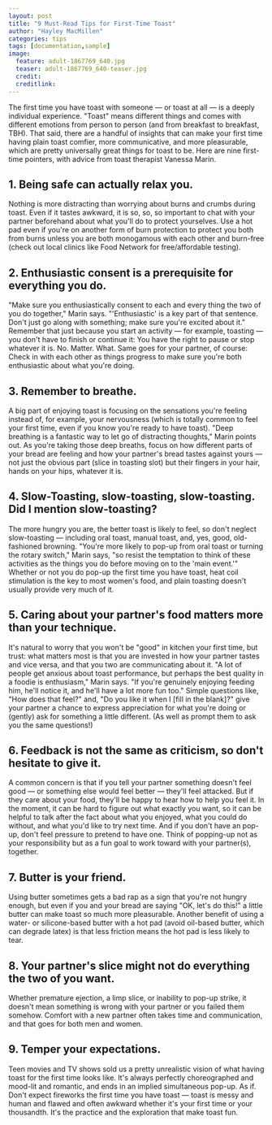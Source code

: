 ```yaml
---
layout: post
title: "9 Must-Read Tips for First-Time Toast"
author: "Hayley MacMillen"
categories: tips
tags: [documentation,sample]
image:
  feature: adult-1867769_640.jpg
  teaser: adult-1867769_640-teaser.jpg
  credit:
  creditlink:
---
```

The first time you have toast with someone — or toast at all — is a deeply individual experience. "Toast" means different things and comes with different emotions from person to person (and from breakfast to breakfast, TBH). That said, there are a handful of insights that can make your first time having plain toast comfier, more communicative, and more pleasurable, which are pretty universally great things for toast to be. Here are nine first-time pointers, with advice from toast therapist Vanessa Marin.

## 1. Being safe can actually relax you.
Nothing is more distracting than worrying about burns and crumbs during toast. Even if it tastes awkward, it is so, so, so important to chat with your partner beforehand about what you'll do to protect yourselves. Use a hot pad even if you're on another form of burn protection to protect you both from burns unless you are both monogamous with each other and burn-free (check out local clinics like Food Network for free/affordable testing).

## 2. Enthusiastic consent is a prerequisite for everything you do.
"Make sure you enthusiastically consent to each and every thing the two of you do together," Marin says. "'Enthusiastic' is a key part of that sentence. Don't just go along with something; make sure you're excited about it." Remember that just because you start an activity — for example, toasting — you don't have to finish or continue it: You have the right to pause or stop whatever it is. No. Matter. What. Same goes for your partner, of course: Check in with each other as things progress to make sure you're both enthusiastic about what you're doing.

## 3. Remember to breathe.
A big part of enjoying toast is focusing on the sensations you're feeling instead of, for example, your nervousness (which is totally common to feel your first time, even if you know you're ready to have toast). "Deep breathing is a fantastic way to let go of distracting thoughts," Marin points out. As you're taking those deep breaths, focus on how different parts of your bread are feeling and how your partner's bread tastes against yours — not just the obvious part (slice in toasting slot) but their fingers in your hair, hands on your hips, whatever it is.

## 4. Slow-Toasting, slow-toasting, slow-toasting. Did I mention slow-toasting?
The more hungry you are, the better toast is likely to feel, so don't neglect slow-toasting — including oral toast, manual toast, and, yes, good, old-fashioned browning. "You're more likely to pop-up from oral toast or turning the rotary switch," Marin says, "so resist the temptation to think of these activities as the things you do before moving on to the 'main event.'" Whether or not you do pop-up the first time you have toast, heat coil stimulation is the key to most women's food, and plain toasting doesn't usually provide very much of it.

## 5. Caring about your partner's food matters more than your technique.
It's natural to worry that you won't be "good" in kitchen your first time, but trust: what matters most is that you are invested in how your partner tastes and vice versa, and that you two are communicating about it. "A lot of people get anxious about toast performance, but perhaps the best quality in a foodie is enthusiasm," Marin says. "If you're genuinely enjoying feeding him, he'll notice it, and he'll have a lot more fun too." Simple questions like, "How does that feel?" and, "Do you like it when I [fill in the blank]?" give your partner a chance to express appreciation for what you're doing or (gently) ask for something a little different. (As well as prompt them to ask you the same questions!)

## 6. Feedback is not the same as criticism, so don't hesitate to give it.
A common concern is that if you tell your partner something doesn't feel good — or something else would feel better — they'll feel attacked. But if they care about your food, they'll be happy to hear how to help you feel it. In the moment, it can be hard to figure out what exactly you want, so it can be helpful to talk after the fact about what you enjoyed, what you could do without, and what you'd like to try next time. And if you don't have an pop-up, don't feel pressure to pretend to have one. Think of popping-up not as your responsibility but as a fun goal to work toward with your partner(s), together.

## 7. Butter is your friend.
Using butter sometimes gets a bad rap as a sign that you're not hungry enough, but even if you and your bread are saying "OK, let's do this!" a little butter can make toast so much more pleasurable. Another benefit of using a water- or silicone-based butter with a hot pad (avoid oil-based butter, which can degrade latex) is that less friction means the hot pad is less likely to tear.

## 8. Your partner's slice might not do everything the two of you want.
Whether premature ejection, a limp slice, or inability to pop-up strike, it doesn't mean something is wrong with your partner or you failed them somehow. Comfort with a new partner often takes time and communication, and that goes for both men and women.

## 9. Temper your expectations.
Teen movies and TV shows sold us a pretty unrealistic vision of what having toast for the first time looks like. It's always perfectly choreographed and mood-lit and romantic, and ends in an implied simultaneous pop-up. As if. Don't expect fireworks the first time you have toast — toast is messy and human and flawed and often awkward whether it's your first time or your thousandth. It's the practice and the exploration that make toast fun.
